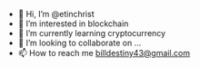 - 👋 Hi, I’m @etinchrist
- 👀 I’m interested in blockchain
- 🌱 I’m currently learning cryptocurrency
- 💞️ I’m looking to collaborate on ...
- 📫 How to reach me billdestiny43@gmail.com

<!---
etinchrist/etinchrist is a ✨ special ✨ repository because its `README.md` (this file) appears on your GitHub profile.
You can click the Preview link to take a look at your changes.
--->
